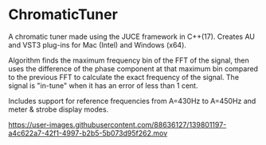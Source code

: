 # ChromaticTuner
A chromatic tuner made using the JUCE framework in C++(17). Creates AU and VST3 plug-ins for Mac (Intel) and Windows (x64). 

Algorithm finds the maximum frequency bin of the FFT of the signal, then uses the difference of the phase component at that maximum bin compared to the previous FFT to calculate the exact frequency of the signal. The signal is "in-tune" when it has an error of less than 1 cent.

Includes support for reference frequencies from A=430Hz to A=450Hz and meter & strobe display modes.

https://user-images.githubusercontent.com/88636127/139801197-a4c622a7-42f1-4997-b2b5-5b073d95f262.mov

